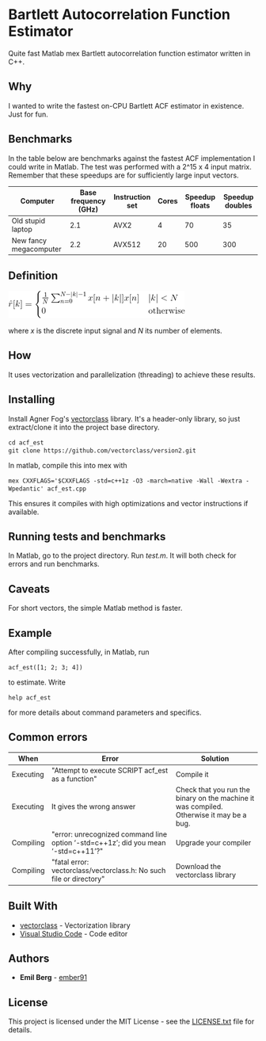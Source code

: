 # Bartlett Autocorrelation Function Estimator

Quite fast Matlab mex Bartlett autocorrelation function estimator written in C++.

## Why

I wanted to write the fastest on-CPU Bartlett ACF estimator in existence. Just for fun. 

## Benchmarks

In the table below are benchmarks against the fastest ACF implementation I could write in Matlab. The test was performed with a 2^15 x 4 input matrix. Remember that these speedups are for sufficiently large input vectors. 

| Computer               | Base frequency (GHz) | Instruction set | Cores | Speedup floats | Speedup doubles |
|------------------------|----------------------|-----------------|-------|----------------|-----------------|
| Old stupid laptop      | 2.1                  | AVX2            | 4     | 70             | 35              |
| New fancy megacomputer | 2.2                  | AVX512          | 20    | 500            | 300             |

## Definition

![Bartlett estimation formula](definition.png)

where *x* is the discrete input signal and *N* its number of elements.

## How

It uses vectorization and parallelization (threading) to achieve these results.

## Installing

Install Agner Fog's [vectorclass](https://github.com/vectorclass) library. It's a header-only library, so just extract/clone it into the project base directory.
```
cd acf_est
git clone https://github.com/vectorclass/version2.git
```
In matlab, compile this into mex with
```
mex CXXFLAGS='$CXXFLAGS -std=c++1z -O3 -march=native -Wall -Wextra -Wpedantic' acf_est.cpp
```
This ensures it compiles with high optimizations and vector instructions if available.

## Running tests and benchmarks

In Matlab, go to the project directory. Run *test.m*. It will both check for errors and run benchmarks.

## Caveats

For short vectors, the simple Matlab method is faster.

## Example

After compiling successfully, in Matlab, run
```
acf_est([1; 2; 3; 4])
```
to estimate. Write
```
help acf_est
```
for more details about command parameters and specifics.

## Common errors

| When      | Error | Solution |
|-----------|---------------|----------|
| Executing | "Attempt to execute SCRIPT acf_est as a function"                                  | Compile it                      |
| Executing | It gives the wrong answer                | Check that you run the binary on the machine it was compiled. Otherwise it may be a bug. |
| Compiling | "error: unrecognized command line option ‘-std=c++1z’; did you mean ‘-std=c++11’?" | Upgrade your compiler |
| Compiling | "fatal error: vectorclass/vectorclass.h: No such file or directory"                | Download the vectorclass library |

## Built With

* [vectorclass](https://github.com/vectorclass/version2) - Vectorization library
* [Visual Studio Code](https://code.visualstudio.com/) - Code editor

## Authors

* **Emil Berg** - [ember91](https://github.com/ember91)

## License

This project is licensed under the MIT License - see the [LICENSE.txt](LICENSE.txt) file for details.
